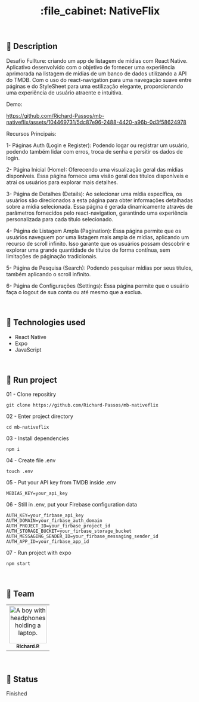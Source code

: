 <h1 align="center">:file_cabinet: NativeFlix</h1>

<br>

## :memo: Description
Desafio Fullture: criando um app de listagem de mídias com React Native. Aplicativo desenvolvido com o objetivo de fornecer uma experiência aprimorada na listagem de mídias de um banco de dados utilizando a API do TMDB. Com o uso do react-navigation para uma navegação suave entre páginas e do StyleSheet para uma estilização elegante, proporcionando uma experiência de usuário atraente e intuitiva.

Demo: 

https://github.com/Richard-Passos/mb-nativeflix/assets/104469731/5dc87e96-2488-4420-a96b-0d3f58624978

Recursos Principais:

1- Páginas Auth (Login e Register): Podendo logar ou registrar um usuário, podendo também lidar com erros, troca de senha e persitir os dados de login.

2- Página Inicial (Home): Oferecendo uma visualização geral das mídias disponíveis. Essa página fornece uma visão geral dos títulos disponíveis e atrai os usuários para explorar mais detalhes.

3- Página de Detalhes (Details): Ao selecionar uma mídia específica, os usuários são direcionados a esta página para obter informações detalhadas sobre a mídia selecionada. Essa página é gerada dinamicamente através de parâmetros fornecidos pelo react-navigation, garantindo uma experiência personalizada para cada título selecionado.

4- Página de Listagem Ampla (Pagination): Essa página permite que os usuários naveguem por uma listagem mais ampla de mídias, aplicando um recurso de scroll infinito. Isso garante que os usuários possam descobrir e explorar uma grande quantidade de títulos de forma contínua, sem limitações de páginação tradicionais.

5- Página de Pesquisa (Search): Podendo pesquisar mídias por seus títulos, também aplicando o scroll infinito.

6- Página de Configurações (Settings): Essa página permite que o usuário faça o logout de sua conta ou até mesmo que a exclua.

<br>

## :wrench: Technologies used
* React Native
* Expo
* JavaScript

<br>

## :rocket: Run project
01 - Clone repositiry
```
git clone https://github.com/Richard-Passos/mb-nativeflix
```

02 - Enter project directory
```
cd mb-nativeflix
```

03 - Install dependencies
```
npm i
```

04 - Create file .env
```
touch .env
```

05 - Put your API key from TMDB inside .env
```
MEDIAS_KEY=your_api_key
```

06 - Still in .env, put your Firebase configuration data
```
AUTH_KEY=your_firbase_api_key
AUTH_DOMAIN=your_firbase_auth_domain
AUTH_PROJECT_ID=your_firbase_project_id
AUTH_STORAGE_BUCKET=your_firbase_storage_bucket
AUTH_MESSAGING_SENDER_ID=your_firbase_messaging_sender_id
AUTH_APP_ID=your_firbase_app_id
```

07 - Run project with expo
```
npm start
```

<br>

## :handshake: Team
<table>
  <tr>
    <td align="center">
      <a href="https://github.com/Richard-Passos">
        <img src="https://img.freepik.com/vetores-premium/desenho-de-desenho-animado-de-um-programador_29937-8176.jpg" width="100px;" alt="A boy with headphones holding a laptop."/><br>
        <sub>
          <b>Richard P</b>
        </sub>
      </a>
    </td>
  </tr>
</table>

<br>

## :dart: Status
Finished
